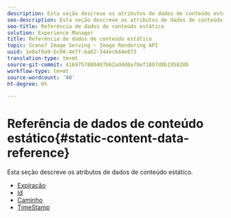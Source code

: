 ```yaml
---
description: Esta seção descreve os atributos de dados de conteúdo estático.
seo-description: Esta seção descreve os atributos de dados de conteúdo estático.
seo-title: Referência de dados de conteúdo estático
solution: Experience Manager
title: Referência de dados de conteúdo estático
topic: Scene7 Image Serving - Image Rendering API
uuid: 1e8af0a9-bc08-4e7f-bab2-344ec644e873
translation-type: tm+mt
source-git-commit: 4169757880407b62addd0a70ef1807d8b195820b
workflow-type: tm+mt
source-wordcount: '40'
ht-degree: 0%

---
```



# Referência de dados de conteúdo estático{#static-content-data-reference}

Esta seção descreve os atributos de dados de conteúdo estático.

* [Expiração](r-expiration-static.md)
* [Id](r-id-static.md)
* [Caminho](r-path-static.md)
* [TimeStamp](r-timestamp-static.md)
